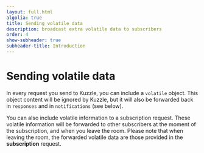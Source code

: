 ```yaml
---
layout: full.html
algolia: true
title: Sending volatile data
description: broadcast extra volatile data to subscribers
order: 4
show-subheader: true
subheader-title: Introduction
---
```


# Sending volatile data

In every request you send to Kuzzle, you can include a `volatile` object.
This object content will be ignored by Kuzzle,
but it will also be forwarded back in `responses` and in `notifications` (see below).

You can also include volatile information to a subscription request.
These volatile information will be forwarded to other subscribers at the moment of the subscription,
and when you leave the room. Please note that when leaving the room,
the forwarded volatile data are those provided in the **subscription** request.
